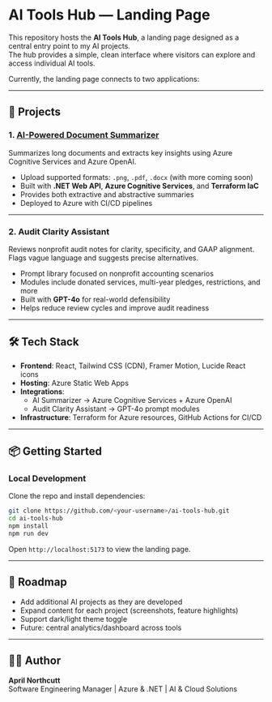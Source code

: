 # AI Tools Hub — Landing Page

This repository hosts the **AI Tools Hub**, a landing page designed as a central entry point to my AI projects.  
The hub provides a simple, clean interface where visitors can explore and access individual AI tools.  

Currently, the landing page connects to two applications:

---

## 🚀 Projects

### 1. [AI-Powered Document Summarizer](https://keywordvista.azurewebsites.net/)
Summarizes long documents and extracts key insights using Azure Cognitive Services and Azure OpenAI.

- Upload supported formats: `.png`, `.pdf`, `.docx` (with more coming soon)  
- Built with **.NET Web API**, **Azure Cognitive Services**, and **Terraform IaC**  
- Provides both extractive and abstractive summaries  
- Deployed to Azure with CI/CD pipelines  

---

### 2. Audit Clarity Assistant
Reviews nonprofit audit notes for clarity, specificity, and GAAP alignment. Flags vague language and suggests precise alternatives.

- Prompt library focused on nonprofit accounting scenarios  
- Modules include donated services, multi-year pledges, restrictions, and more  
- Built with **GPT-4o** for real-world defensibility  
- Helps reduce review cycles and improve audit readiness  

---

## 🛠️ Tech Stack
- **Frontend**: React, Tailwind CSS (CDN), Framer Motion, Lucide React icons  
- **Hosting**: Azure Static Web Apps  
- **Integrations**:  
  - AI Summarizer → Azure Cognitive Services + Azure OpenAI  
  - Audit Clarity Assistant → GPT-4o prompt modules  
- **Infrastructure**: Terraform for Azure resources, GitHub Actions for CI/CD  

---

## 📦 Getting Started

### Local Development
Clone the repo and install dependencies:

```bash
git clone https://github.com/<your-username>/ai-tools-hub.git
cd ai-tools-hub
npm install
npm run dev
```

Open `http://localhost:5173` to view the landing page.

---

## 📄 Roadmap
- Add additional AI projects as they are developed  
- Expand content for each project (screenshots, feature highlights)  
- Support dark/light theme toggle  
- Future: central analytics/dashboard across tools  

---

## 👩‍💻 Author
**April Northcutt**  
Software Engineering Manager | Azure & .NET | AI & Cloud Solutions  

